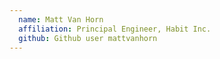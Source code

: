 ```yaml
---
  name: Matt Van Horn
  affiliation: Principal Engineer, Habit Inc. 
  github: Github user mattvanhorn
---
```

